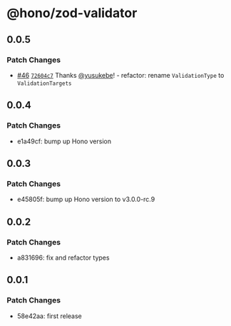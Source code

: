 # @hono/zod-validator

## 0.0.5

### Patch Changes

- [#46](https://github.com/honojs/middleware/pull/46) [`72604c7`](https://github.com/honojs/middleware/commit/72604c74dafffeebf360e35f2fc03d94385214ab) Thanks [@yusukebe](https://github.com/yusukebe)! - refactor: rename `ValidationType` to `ValidationTargets`

## 0.0.4

### Patch Changes

- e1a49cf: bump up Hono version

## 0.0.3

### Patch Changes

- e45805f: bump up Hono version to v3.0.0-rc.9

## 0.0.2

### Patch Changes

- a831696: fix and refactor types

## 0.0.1

### Patch Changes

- 58e42aa: first release
